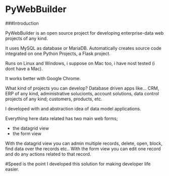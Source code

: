 # PyWebBuilder

###Introduction

PyWebBuilder is an open source project for developing enterprise-data web projects of any kind.

It uses MySQL as database or MariaDB.
Automatically creates source code integrated on one Python Projects, a Flask project.

Runs on Linux and Windows, i suppose on Mac too, i have nost tested (i dont have a Mac).

It works better with Google Chrome.

What kind of projects you can develop?
Database driven apps like...
CRM, ERP of any kind, administrative solucionts, account solutions, data control projects of any kind; customers, products, etc.

I developed with and abstraction idea of data model applications.

Everything here data related has two main web forms;

- the datagrid view
- the form view

With the datagrid view you can admin multiple records, delete, open, block, find data over the records etc..
With the form view you can edit one record and do any actions related to that record.

#Speed is the point
I developed this solution for making developer life easier.






